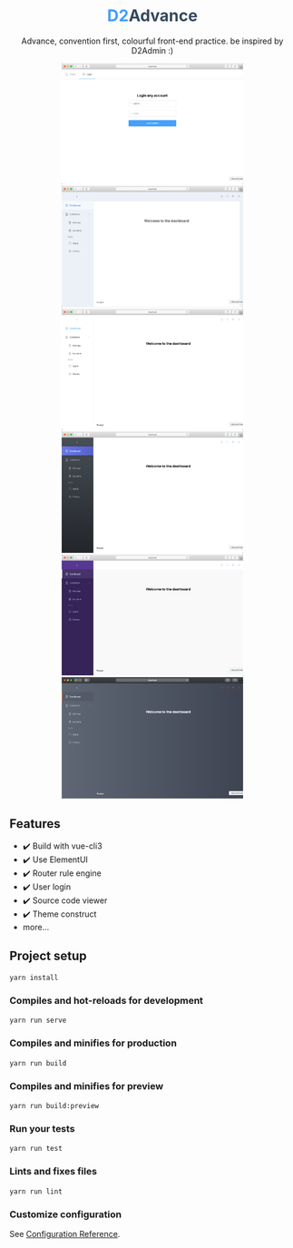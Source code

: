 <center>
  <h1><span style="color: #409eff">D2</span><span style="color: #35495e">Advance</span></h1>
  <p>Advance, convention first, colourful front-end practice. be inspired by D2Admin :)</p>
  <p>
    <img src="screenshot/home-login.png" width="320" />
    <img src="screenshot/admin-dashboard-d2-classics.png" width="320" />
    <img src="screenshot/admin-dashboard-native.png" width="320" />
    <img src="screenshot/admin-dashboard-thanos.png" width="320" />
    <img src="screenshot/admin-dashboard-violet.png" width="320" />
    <img src="screenshot/admin-dashboard-monroe.png" width="320" />
  </p>
</center>

## Features

- ✔️ Build with vue-cli3
- ✔️ Use ElementUI
- ✔️ Router rule engine
- ✔️ User login
- ✔️ Source code viewer
- ✔️ Theme construct
- more...

## Project setup
```
yarn install
```

### Compiles and hot-reloads for development
```
yarn run serve
```

### Compiles and minifies for production
```
yarn run build
```

### Compiles and minifies for preview
```
yarn run build:preview
```

### Run your tests
```
yarn run test
```

### Lints and fixes files
```
yarn run lint
```

### Customize configuration
See [Configuration Reference](https://cli.vuejs.org/config/).
